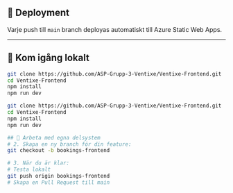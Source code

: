 



## 🚀 Deployment

Varje push till `main` branch deployas automatiskt till Azure Static Web Apps.

---

## 🧪 Kom igång lokalt

```bash
git clone https://github.com/ASP-Grupp-3-Ventixe/Ventixe-Frontend.git
cd Ventixe-Frontend
npm install
npm run dev

git clone https://github.com/ASP-Grupp-3-Ventixe/Ventixe-Frontend.git
cd Ventixe-Frontend
npm install
npm run dev
```
```bash
## 🌿 Arbeta med egna delsystem
# 2. Skapa en ny branch för din feature:
git checkout -b bookings-frontend

# 3. När du är klar:
# Testa lokalt
git push origin bookings-frontend
# Skapa en Pull Request till main
```


